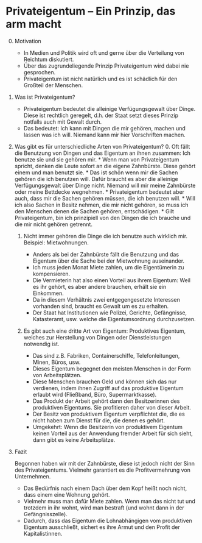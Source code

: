 # Privateigentum – Ein Prinzip, das arm macht

0. Motivation
    * In Medien und Politik wird oft und gerne über die Verteilung von Reichtum diskutiert.
    * Über das zugrundeliegende Prinzip Privateigentum wird dabei nie gesprochen.
    * Privateigentum ist nicht natürlich und es ist schädlich für den Großteil der Menschen.
    
1. Was ist Privateigentum? 
    * Privateigentum bedeutet die alleinige Verfügungsgewalt über Dinge. Diese ist rechtlich geregelt, d.h. der Staat setzt dieses Prinzip notfalls auch mit Gewalt durch.
    * Das bedeutet: Ich kann mit Dingen die mir gehören, machen und lassen was ich will. Niemand kann mir hier Vorschriften machen. 
    
2. Was gibt es für unterschiedliche Arten von Privateigentum?
    0. Oft fällt die Benutzung von Dingen und das Eigentum an ihnen zusammen: Ich benutze sie und sie gehören mir.
        * Wenn man von Privateigentum spricht, denken die Leute sofort an die eigene Zahnbürste. Diese gehört einem und man benutzt sie.
        * Das ist schön wenn mir die Sachen gehören die ich benutzen will. Dafür braucht es aber die alleinige Verfügungsgewalt über Dinge
    nicht. Niemand will mir meine Zahnbürste oder meine Bettdecke
    wegnehmen.
	    * Privateigentum bedeutet aber auch, dass mir die Sachen gehören müssen, die ich benutzen will.
	    * Will ich also Sachen in Besitz nehmen, die mir nicht gehören, so muss ich den Menschen denen die Sachen gehören, entschädigen.
	    * Gilt Privateigentum, bin ich prinzipiell von den Dingen die ich brauche und die mir nicht gehören getrennt.
    
    1. Nicht immer gehören die Dinge die ich benutze auch wirklich mir. Beispiel: Mietwohnungen.
	    * Anders als bei der Zahnbürste fällt die Benutzung und das Eigentum über die Sache bei der Mietwohnung auseinander.
	    * Ich muss jeden Monat Miete zahlen, um die Eigentümerin zu kompensieren.
	    * Die Vermieterin hat also einen Vorteil aus ihrem Eigentum: Weil es ihr gehört, es aber andere brauchen, erhält sie ein Einkommen.
	    * Da in diesem Verhältnis zwei entgegengesetzte Interessen vorhanden sind, braucht es Gewalt um es zu erhalten.
	    * Der Staat hat Institutionen wie Polizei, Gerichte, Gefängnisse, Katasteramt, usw. welche die Eigentumsordnung durchzusetzen.
    
    2. Es gibt auch eine dritte Art von Eigentum: Produktives Eigentum, welches zur Herstellung von Dingen oder Dienstleistungen
    notwendig ist.
	    * Das sind z.B. Fabriken, Containerschiffe, Telefonleitungen, Minen, Büros, usw.
	    * Dieses Eigentum begegnet den meisten Menschen in der Form von Arbeitsplätzen.
	    * Diese Menschen brauchen Geld und können sich das nur verdienen, indem ihnen Zugriff auf das produktive Eigentum erlaubt wird (Fließband, Büro, Supermarktkasse).
	    * Das Produkt der Arbeit gehört dann den Besitzerinnen des produktiven Eigentums. Sie profitieren daher von dieser Arbeit.
	    * Der Besitz von produktivem Eigentum verpflichtet die, die es nicht haben zum Dienst für die, die denen es gehört. 
	    * Umgekehrt: Wenn die Besitzerin von produktivem Eigentum keinen Vorteil aus der Anwendung fremder Arbeit für sich sieht, dann gibt
    es keine Arbeitsplätze.
    
3. Fazit

	Begonnen haben wir mit der Zahnbürste, diese ist jedoch nicht der Sinn des Privateigentums. Vielmehr garantiert es die Profitvermehrung von Unternehmen.
	* Das Bedürfnis nach einem Dach über dem Kopf heißt noch nicht, dass einem eine Wohnung gehört.
	* Vielmehr muss man dafür Miete zahlen. Wenn man das nicht tut und trotzdem in ihr wohnt, wird man bestraft (und wohnt dann in der Gefängnisszelle).
	* Dadurch, dass das Eigentum die Lohnabhängigen vom produktiven Eigentum ausschließt, sichert es ihre Armut und den Profit der Kapitalistinnen.
